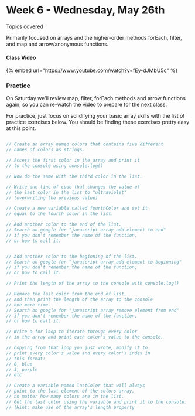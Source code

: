 # Week 6 - Wednesday, May 26th

Topics covered

Primarily focused on arrays and the higher-order methods forEach, filter, and map and arrow/anonymous functions.

#### Class Video

{% embed url="https://www.youtube.com/watch?v=fEy-dJMbU5c" %}

### Practice

On Saturday we'll review map, filter, forEach methods and arrow functions again, so you can re-watch the video to prepare for the next class.

For practice, just focus on solidifying your basic array skills with the list of practice exercises below. You should be finding these exercises pretty easy at this point.

```javascript

// Create an array named colors that contains five different 
// names of colors as strings.

// Access the first color in the array and print it 
// to the console using console.log()

// Now do the same with the third color in the list. 

// Write one line of code that changes the value of 
// the last color in the list to "ultraviolet" 
// (overwriting the previous value)

// Create a new variable called fourthColor and set it 
// equal to the fourth color in the list.

// Add another color to the end of the list.
// Search on google for "javascript array add element to end"
// if you don't remember the name of the function,
// or how to call it.


// Add another color to the beginning of the list.
// Search on google for "javascript array add element to beginning"
// if you don't remember the name of the function,
// or how to call it.

// Print the length of the array to the console with console.log()

// Remove the last color from the end of list, 
// and then print the length of the array to the console 
// one more time.
// Search on google for "javascript array remove element from end"
// if you don't remember the name of the function,
// or how to call it.

// Write a for loop to iterate through every color 
// in the array and print each color's value to the console.

// Copying from that loop you just wrote, modify it to 
// print every color's value and every color's index in 
// this format: 
// 0, blue
// 3, purple 
// etc

// Create a variable named lastColor that will always 
// point to the last element of the colors array, 
// no matter how many colors are in the list. 
// Get the last color using the variable and print it to the console.
// (Hint: make use of the array's length property
```

